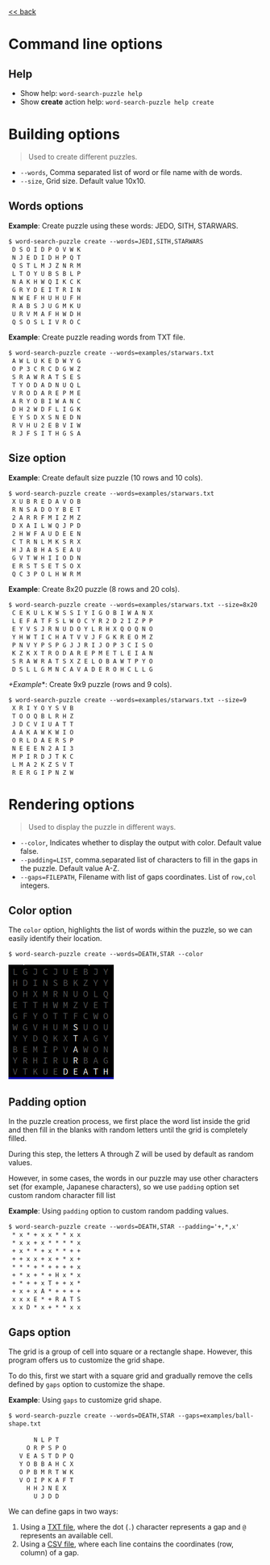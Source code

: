 [<< back](../README.md)

# Command line options

## Help

* Show help: `word-search-puzzle help`
* Show **create** action help: `word-search-puzzle help create`

# Building options

> Used to create different puzzles.

* `--words`, Comma separated list of word or file name with de words.
* `--size`, Grid size. Default value 10x10.

## Words options

**Example**: Create puzzle using these words: JEDO, SITH, STARWARS.
```
$ word-search-puzzle create --words=JEDI,SITH,STARWARS
 D S O I D P O V W K
 N J E D I D H P Q T
 Q S T L M J Z N R M
 L T O Y U B S B L P
 N A K H W Q I K C K
 G R Y D E I T R I N
 N W E F H U H U F H
 R A B S J U G M K U
 U R V M A F H W D H
 Q S O S L I V R O C
```

**Example**: Create puzzle reading words from TXT file.
```
$ word-search-puzzle create --words=examples/starwars.txt 
 A W L U K E D W Y G
 O P 3 C R C D G W Z
 S R A W R A T S E S
 T Y O D A D N U Q L
 V R O D A R E P M E
 A R Y O B I W A N C
 D H 2 W D F L I G K
 E Y S D X S N E D N
 R V H U 2 E B V I W
 R J F S I T H G S A
```

## Size option

**Example**: Create default size puzzle (10 rows and 10 cols).
```
$ word-search-puzzle create --words=examples/starwars.txt        
 X U B R E D A V O B
 R N S A D O Y B E T
 2 A R R F M I Z M Z
 D X A I L W Q J P D
 2 H W F A U D E E N
 C T R N L M K S R X
 H J A B H A S E A U
 G V T W H I I O D N
 E R S T S E T S O X
 Q C 3 P O L H W R M
```

**Example**: Create 8x20 puzzle (8 rows and 20 cols).
```
$ word-search-puzzle create --words=examples/starwars.txt --size=8x20
 C E K U L K W S S I Y I G O B I W A N X
 L E F A T F S L W O C Y R 2 D 2 I Z P P
 E Y V S J R N U D O Y L R H X Q O Q N O
 Y H W T I C H A T V V J F G K R E O M Z
 P N V Y P S P G J J R I J O P 3 C I S O
 K Z K X T R O D A R E P M E T L E I A N
 S R A W R A T S X Z E L O B A W T P Y O
 D S L L G M N C A V A D E R O H C L L G
```

*+Example**: Create 9x9 puzzle (rows and 9 cols).
```
$ word-search-puzzle create --words=examples/starwars.txt --size=9
 X R I Y O Y S V B
 T O O Q B L R H Z
 J D C V I U A T T
 A A K A W K W I O
 O R L D A E R S P
 N E E E N 2 A I 3
 M P I R D J T K C
 L M A 2 K Z S V T
 R E R G I P N Z W
```
# Rendering options

> Used to display the puzzle in different ways.

* `--color`, Indicates whether to display the output with color. Default value false.
* `--padding=LIST`, comma.separated list of characters to fill in the gaps in the puzzle. Default value A-Z.
* `--gaps=FILEPATH`, Filename with list of gaps coordinates. List of `row,col` integers.

## Color option

The `color` option, highlights the list of words within the puzzle, so we can easily identify their location.

```
$ word-search-puzzle create --words=DEATH,STAR --color
```
![](images/color-option.png)

## Padding option

In the puzzle creation process, we first place the word list inside the grid and then fill in the blanks with random letters until the grid is completely filled.

During this step, the letters A through Z will be used by default as random values.

However, in some cases, the words in our puzzle may use other characters set (for example, Japanese characters), so we use `padding` option set custom random character fill list

**Example**: Using `padding` option to custom random padding values.

```
$ word-search-puzzle create --words=DEATH,STAR --padding='+,*,x' 
 * x * + x x * * x x
 * x x + x * * * * x
 + x * * + x * * + +
 + + x x + x + * x +
 * * * + * + + + + x
 + * x + * + H x * x
 + * + + x T + + x *
 + x + x A * + + + +
 x x x E * + R A T S
 x x D * x + * * x x
```

## Gaps option

The grid is a group of cell into square or a rectangle shape. However, this program offers us to customize the grid shape.

To do this, first we start with a square grid and gradually remove the cells defined by `gaps` option to customize the shape.

**Example**: Using `gaps` to customize grid shape.

```
$ word-search-puzzle create --words=DEATH,STAR --gaps=examples/ball-shape.txt
                    
       N L P T      
     O R P S P O    
   V E A S T D P Q  
   Y O B B A H C X  
   O P B M R T W K  
   V O I P K A F T  
     H H J N E X    
       U J D D  

```

We can define gaps in two ways:
1. Using a [TXT file](../examples/ball-shape.txt), where the dot (`.`) character represents a gap and `@` represents an available cell.
2. Using a [CSV file](../examples/ball-gaps.csv), where each line contains the coordinates (row, column) of a gap.
